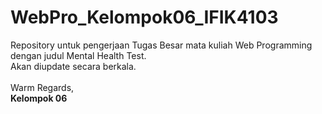 # WebPro_Kelompok06_IFIK4103

Repository untuk pengerjaan Tugas Besar mata kuliah Web Programming dengan judul Mental Health Test.
<br/>Akan diupdate secara berkala.
<br/><br/>
Warm Regards,
</br>**Kelompok 06**
